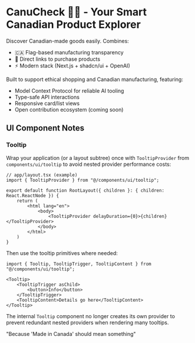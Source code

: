# CanuCheck 🤖🍁 - Your Smart Canadian Product Explorer

Discover Canadian-made goods easily. Combines:
- 🇨🇦 Flag-based manufacturing transparency
- 🛒 Direct links to purchase products
- ⚡ Modern stack (Next.js + shadcn/ui + OpenAI)

Built to support ethical shopping and Canadian manufacturing, featuring:
- Model Context Protocol for reliable AI tooling
- Type-safe API interactions
- Responsive card/list views
- Open contribution ecosystem (coming soon)

## UI Component Notes

### Tooltip
Wrap your application (or a layout subtree) once with `TooltipProvider` from `components/ui/tooltip` to avoid nested provider performance costs:

```tsx
// app/layout.tsx (example)
import { TooltipProvider } from "@/components/ui/tooltip";

export default function RootLayout({ children }: { children: React.ReactNode }) {
	return (
		<html lang="en">
			<body>
				<TooltipProvider delayDuration={0}>{children}</TooltipProvider>
			</body>
		</html>
	)
}
```

Then use the tooltip primitives where needed:

```tsx
import { Tooltip, TooltipTrigger, TooltipContent } from "@/components/ui/tooltip";

<Tooltip>
	<TooltipTrigger asChild>
		<button>Info</button>
	</TooltipTrigger>
	<TooltipContent>Details go here</TooltipContent>
</Tooltip>
```

The internal `Tooltip` component no longer creates its own provider to prevent redundant nested providers when rendering many tooltips.

"Because 'Made in Canada' should mean something"